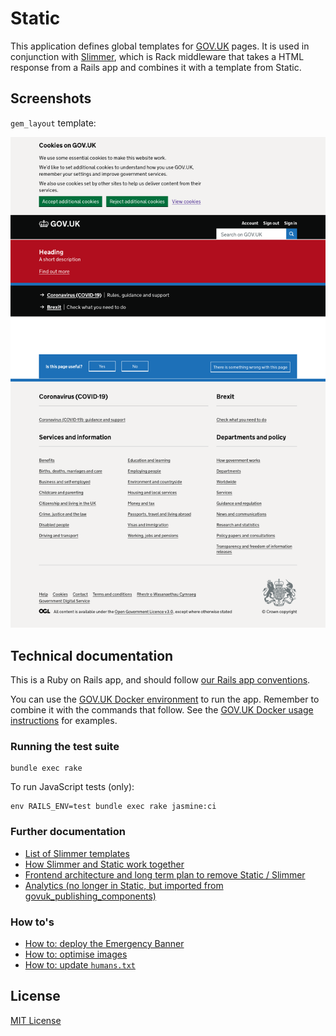 # Static

This application defines global templates for [GOV.UK](https://www.gov.uk) pages. It is used in conjunction with [Slimmer](https://github.com/alphagov/slimmer), which is Rack middleware that takes a HTML response from a Rails app and combines it with a template from Static.
## Screenshots

`gem_layout` template:

![screenshot](/docs/gem_layout.png?raw=true)

## Technical documentation

This is a Ruby on Rails app, and should follow [our Rails app conventions](https://docs.publishing.service.gov.uk/manual/conventions-for-rails-applications.html).

You can use the [GOV.UK Docker environment](https://github.com/alphagov/govuk-docker) to run the app. Remember to combine it with the commands that follow. See the [GOV.UK Docker usage instructions](https://github.com/alphagov/govuk-docker#usage) for examples.

### Running the test suite

```
bundle exec rake
```

To run JavaScript tests (only):

```
env RAILS_ENV=test bundle exec rake jasmine:ci
```

### Further documentation

- [List of Slimmer templates](docs/slimmer_templates.md)
- [How Slimmer and Static work together](https://docs.publishing.service.gov.uk/apps/slimmer/what-slimmer-does.html)
- [Frontend architecture and long term plan to remove Static / Slimmer](https://docs.publishing.service.gov.uk/manual/frontend-architecture.html)
- [Analytics (no longer in Static, but imported from govuk_publishing_components)](docs/analytics.md)

### How to's

- [How to: deploy the Emergency Banner](docs/emergency-banner.md)
- [How to: optimise images](docs/image-optimisation.md)
- [How to: update `humans.txt`](docs/humans.md)

## License

[MIT License](LICENCE)

